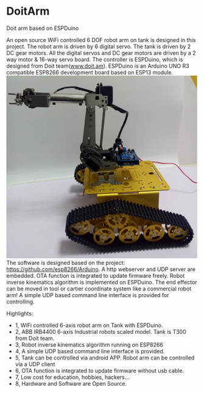# DoitArm
Doit arm based on ESPDuino

An open source WiFi controlled 6 DOF robot arm on tank is designed in this project. The robot arm is driven by 6 digital servo. The tank is driven by 2 DC gear motors. All the digital servos and DC gear motors are driven by a 2 way motor & 16-way servo board. The controller is ESPDuino, which is designed from Doit team(www.doit.am). ESPDuino is an Arduino UNO R3 compatible ESP8266 development board based on ESP13 module.</br>
![image](https://github.com/SmartArduino/DoitArm/blob/master/doc/robot%20arm%20with%20T300.png)   </br>
The software is designed based on the project: https://github.com/esp8266/Arduino. A http webserver and UDP server are embedded. OTA function is integrated to update firmware freely. Robot inverse kinematics algorithm is implemented on ESPDuino. The end effector can be moved in tool or cartier coordinate system like a commercial robot arm! A simple UDP based command line interface is provided for controlling. </br>

Highlights:</br>
- 1, WiFi controlled 6-axis robot arm on Tank with ESPDuino.
- 2, ABB IRB4400 6-axis Industrial robots scaled model. Tank is T300 from Doit team.
- 3, Robot inverse kinematics algorithm running on ESP8266
- 4, A simple UDP based command line interface is provided.
- 5, Tank can be controlled via android APP. Robot arm can be controlled via a UDP client
- 6, OTA function is integrated to update firmware without usb cable.
- 7, Low cost for education, hobbies, hackers… 
- 8, Hardware and Software are Open Source.
